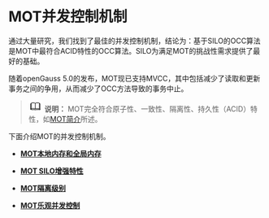 # MOT并发控制机制<a name="ZH-CN_TOPIC_0280525154"></a>

通过大量研究，我们找到了最佳的并发控制机制，结论为：基于SILO的OCC算法是MOT中最符合ACID特性的OCC算法。SILO为满足MOT的挑战性需求提供了最好的基础。

随着openGauss 5.0的发布，MOT现已支持MVCC，其中包括减少了读取和更新事务之间的争用，从而减少了OCC方法导致的事务中止。

>![](public_sys-resources/icon-note.gif) **说明：** 
>MOT完全符合原子性、一致性、隔离性、持久性（ACID）特性，如[MOT简介](MOT简介.md)所述。

下面介绍MOT的并发控制机制。

-   **[MOT本地内存和全局内存](MOT本地内存和全局内存.md)**  

-   **[MOT SILO增强特性](MOT-SILO增强特性.md)**  

-   **[MOT隔离级别](MOT隔离级别.md)**  

-   **[MOT乐观并发控制](MOT乐观并发控制.md)**  


